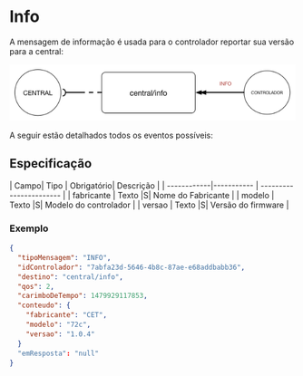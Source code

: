 # Info
A mensagem de informação é usada para o controlador reportar sua versão para a central:

![CONFIGURACAO_CONTROLADOR_CENTRAL](../../img/info.png)


A seguir estão detalhados todos os eventos possíveis:

## Especificação 
| Campo| Tipo | Obrigatório| Descrição |
| ------------|----------- | ----------------------- |
| fabricante  | Texto      |S| Nome do Fabricante    |
| modelo      | Texto      |S| Modelo do controlador |
| versao      | Texto      |S| Versão do firmware    |


### Exemplo


```JSON
{
  "tipoMensagem": "INFO",
  "idControlador": "7abfa23d-5646-4b8c-87ae-e68addbabb36",
  "destino": "central/info",
  "qos": 2,
  "carimboDeTempo": 1479929117853,
  "conteudo": {
    "fabricante": "CET",
    "modelo": "72c",
    "versao": "1.0.4"
  }
  "emResposta": "null"
}
```






